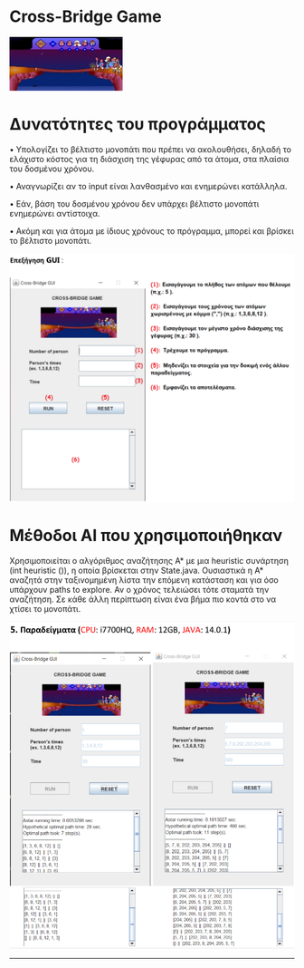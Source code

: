 # Cross-Bridge Game
![](img.png)

#  Δυνατότητες του προγράμματος
• Υπολογίζει το βέλτιστο μονοπάτι που πρέπει να ακολουθήσει, δηλαδή το ελάχιστο κόστος για
τη διάσχιση της γέφυρας από τα άτομα, στα πλαίσια του δοσμένου χρόνου.

• Αναγνωρίζει αν το input είναι λανθασμένο και ενημερώνει κατάλληλα.

• Εάν, βάση του δοσμένου χρόνου δεν υπάρχει βέλτιστο μονοπάτι ενημερώνει αντίστοιχα.

• Ακόμη και για άτομα με ίδιους χρόνους το πρόγραμμα, μπορεί και βρίσκει το βέλτιστο
μονοπάτι.

![](GUI.png)

# Μέθοδοι AI που χρησιμοποιήθηκαν
Χρησιμοποιείται ο αλγόριθμος αναζήτησης Α* με μια heuristic συνάρτηση (int heuristic ()), η οποία
βρίσκεται στην State.java. Ουσιαστικά η Α* αναζητά στην ταξινομημένη λίστα την επόμενη
κατάσταση και για όσο υπάρχουν paths to explore. Αν ο χρόνος τελειώσει τότε σταματά την
αναζήτηση. Σε κάθε άλλη περίπτωση είναι ένα βήμα πιο κοντά στο να χτίσει το μονοπάτι.

![](examples.png)

****
